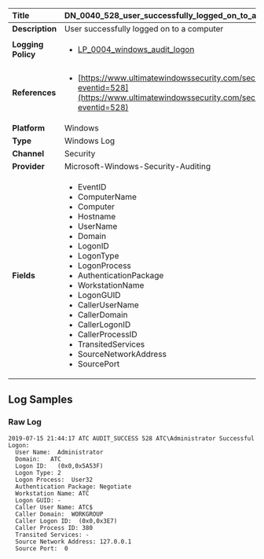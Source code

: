 | Title              | DN_0040_528_user_successfully_logged_on_to_a_computer       |
|:-------------------|:------------------|
| **Description**    | User successfully logged on to a computer |
| **Logging Policy** | <ul><li>[LP_0004_windows_audit_logon](../Logging_Policies/LP_0004_windows_audit_logon.md)</li></ul> |
| **References**     | <ul><li>[https://www.ultimatewindowssecurity.com/securitylog/encyclopedia/event.aspx?eventid=528](https://www.ultimatewindowssecurity.com/securitylog/encyclopedia/event.aspx?eventid=528)</li></ul> |
| **Platform**       | Windows    |
| **Type**           | Windows Log        |
| **Channel**        | Security     |
| **Provider**       | Microsoft-Windows-Security-Auditing    |
| **Fields**         | <ul><li>EventID</li><li>ComputerName</li><li>Computer</li><li>Hostname</li><li>UserName</li><li>Domain</li><li>LogonID</li><li>LogonType</li><li>LogonProcess</li><li>AuthenticationPackage</li><li>WorkstationName</li><li>LogonGUID</li><li>CallerUserName</li><li>CallerDomain</li><li>CallerLogonID</li><li>CallerProcessID</li><li>TransitedServices</li><li>SourceNetworkAddress</li><li>SourcePort</li></ul> |


## Log Samples

### Raw Log

```
2019-07-15 21:44:17 ATC AUDIT_SUCCESS 528 ATC\Administrator Successful Logon:
  User Name:  Administrator
  Domain:   ATC
  Logon ID:   (0x0,0x5A53F)
  Logon Type: 2
  Logon Process:  User32  
  Authentication Package: Negotiate
  Workstation Name: ATC
  Logon GUID: -
  Caller User Name: ATC$
  Caller Domain:  WORKGROUP
  Caller Logon ID:  (0x0,0x3E7)
  Caller Process ID: 380
  Transited Services: -
  Source Network Address: 127.0.0.1
  Source Port:  0

```




